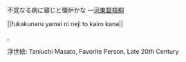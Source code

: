 不覚なる病に寝じと懐炉かな
—[河東碧梧桐](https://ja.wikipedia.org/wiki/河東碧梧桐)

||fukakunaru yamai ni neji to kairo kana||

,

浮世絵: Taniuchi Masato, Favorite Person, Late 20th Century